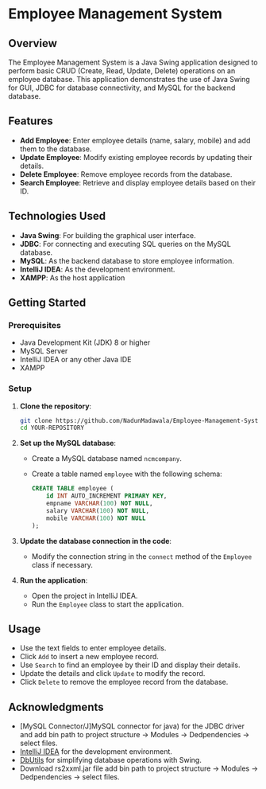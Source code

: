 # Employee Management System

## Overview

The Employee Management System is a Java Swing application designed to perform basic CRUD (Create, Read, Update, Delete) operations on an employee database. This application demonstrates the use of Java Swing for GUI, JDBC for database connectivity, and MySQL for the backend database.

## Features

- **Add Employee**: Enter employee details (name, salary, mobile) and add them to the database.
- **Update Employee**: Modify existing employee records by updating their details.
- **Delete Employee**: Remove employee records from the database.
- **Search Employee**: Retrieve and display employee details based on their ID.

## Technologies Used

- **Java Swing**: For building the graphical user interface.
- **JDBC**: For connecting and executing SQL queries on the MySQL database.
- **MySQL**: As the backend database to store employee information.
- **IntelliJ IDEA**: As the development environment.
- **XAMPP**: As the host application

## Getting Started

### Prerequisites

- Java Development Kit (JDK) 8 or higher
- MySQL Server
- IntelliJ IDEA or any other Java IDE
- XAMPP

### Setup

1. **Clone the repository**:

    ```bash
    git clone https://github.com/NadunMadawala/Employee-Management-System.git
    cd YOUR-REPOSITORY
    ```

2. **Set up the MySQL database**:
    - Create a MySQL database named `ncmcompany`.
    - Create a table named `employee` with the following schema:

        ```sql
        CREATE TABLE employee (
            id INT AUTO_INCREMENT PRIMARY KEY,
            empname VARCHAR(100) NOT NULL,
            salary VARCHAR(100) NOT NULL,
            mobile VARCHAR(100) NOT NULL
        );
        ```

3. **Update the database connection in the code**:
    - Modify the connection string in the `connect` method of the `Employee` class if necessary.

4. **Run the application**:
    - Open the project in IntelliJ IDEA.
    - Run the `Employee` class to start the application.

## Usage

- Use the text fields to enter employee details.
- Click `Add` to insert a new employee record.
- Use `Search` to find an employee by their ID and display their details.
- Update the details and click `Update` to modify the record.
- Click `Delete` to remove the employee record from the database.



## Acknowledgments

- [MySQL Connector/J]MySQL connector for java) for the JDBC driver and add bin path to project structure -> Modules -> Dedpendencies -> select files.
- [IntelliJ IDEA](https://www.jetbrains.com/idea/) for the development environment.
- [DbUtils](http://swinglabs.org/DbUtils) for simplifying database operations with Swing.
- Download rs2xxml.jar file add bin path to project structure -> Modules -> Dedpendencies -> select files.
